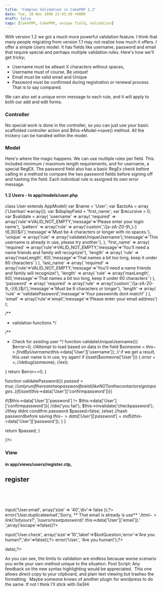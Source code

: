 ```yaml
---
title: 'Complex Validation in CakePHP 1.2'
date: Tue, 18 Nov 2008 23:43:30 +0000
draft: false
tags: [CakePHP, CakePHP, unique field, validation]
---
```


With version 1.2 we got a much more powerful validation feature. I think that many people migrating from version 1.1 may not realize how much it offers. I offer a simple Users model. It has fields like username, password and email that require special and perhaps multiple validation rules. Here's how we'll get tricky;

*   Username must be atleast X characters without spaces,
*   Username must of course, Be unique!
*   Email must be valid email and Unique
*   Password must be confirmed during registration or renewal process That is to say compared.

We can also set a unique error message to each rule, and it will apply to both our add and edit forms.

### Controller

No special work is done in the controller, so you can just use your basic scaffolded controller action and $this->Model->save() method. All the trickery can be handled within the model.

### Model

Here's where the magic happens. We can use multiple rules per field. This included minimum / maximum length requirements; and for username, a special RegEX. The password field also has a basic RegEx check before calling in a method to compare the two password fields before signing off and hashing the field. Each individual rule is assigned its own error message.

#### 1.2 Users - In app/models/user.php

 class User extends AppModel{
var $name = 'User';
var $actsAs = array ('Userban'=>array());
var $displayField = 'first_name';
var $recursive = 0;
var $validate = array(
'username' => array(
'required' => array('rule'=>VALID_NOT_EMPTY,'message'=>'Please enter your login name'),
'pattern' => array('rule' => array('custom','/[a-zA-Z0-9\_\-]{6,30}$/i'),'message'=>'Must be 4 characters or longer with no spaces.'),
'unique' => array('rule' => array('validateUniqueUsername'),'message'=>'This username is already in use, please try another.'),
),
'first_name' => array(
'required' => array('rule'=>VALID_NOT_EMPTY,'message'=>'You\'ll need a name friends and family will recognize!'),
'length' => array( 'rule' => array('maxLength', 60),'message'=>'That names a bit too long, keep it under 60 characters' )
),
'last_name' => array(
'required' => array('rule'=>VALID_NOT_EMPTY,'message'=>'You\'ll need a name friends and family will recognize!'),
'length' => array( 'rule' => array('maxLength', 60),'message'=>'That names a bit too long, keep it under 60 characters' )
),
'password' => array(
'required' => array('rule' => array('custom','/[a-zA-Z0-9\_\-]{6,}$/i'),'message'=>'Must be 6 characters or longer'),
'length' => array( 'rule' => 'validatePassword','message'=>'Your passwords dont match!' )
),
'email' => array('rule'=>'email','message'=>'Please enter your email address')
);

/**
* validation functions
*/

/**
* Check for existing user
*/
function validateUniqueUsername(){
$error=0;
//Attempt to load based on data in the field
$someone = $this->findByUsername($this->data['User']['username']);
// if we get a result, this user name is in use, try again!
if (isset($someone['User']))
{
$error++;
//debug($someone);
//exit;

}
return $error==0;
}

function validatePassword(){
$passed=true;
//only run if there are two password feield (like NOT on the contact or signin pages..)
if(isset($this->data['User']['confirmpassword'])){

if($this->data['User']['password'] != $this->data['User']['confirmpassword']){
//die('you fail');
$this->invalidate('checkpassword');
//they didnt condifrm password
$passed=false;
}else{
//hash passwordbefore saving
$this->data['User']['password']=md5($this->data['User']['password']);
}
}

return $passed;
}

}?>

### View

#### in app/views/users/register.ctp,

register
--------

 

 

input('User.email', array('size' => '40','div'=> false ));?>
error('User.duplicateemail','Sorry, ** That email is already is use**
'.$html->link('Is it yours?','/users/resetpassword/'.$this->data['User']['email']).' ',array('escape'=>false))?>

input('User.check', array('size'=>'10','label'=>$botQuestion,'error'=>'Are you human?','div'=>false));?>
error('User.', 'Are you human!');?>

data);?>

As you can see, the limits to validation are endless because worse scenario you write your own method unique to the situation. Post Script: Any feedback on the new syntax highlighting would be appreciated.  This one allows direct copy to your clipboard, and plain text viewing but trashes the formatting.  Maybe someone knows of another plugin for wordpress to do the same. If not I think I'll stick with GeSHi
